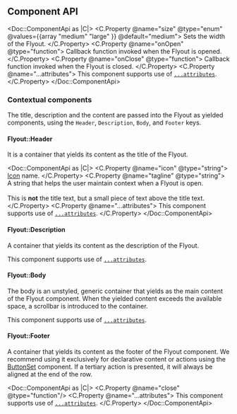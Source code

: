 ## Component API

<Doc::ComponentApi as |C|>
  <C.Property @name="size" @type="enum" @values={{array "medium" "large" }} @default="medium">
    Sets the width of the Flyout.
  </C.Property>
  <C.Property @name="onOpen" @type="function">
    Callback function invoked when the Flyout is opened.
  </C.Property>
  <C.Property @name="onClose" @type="function">
    Callback function invoked when the Flyout is closed.
  </C.Property>
  <C.Property @name="...attributes">
    This component supports use of [`...attributes`](https://guides.emberjs.com/release/in-depth-topics/patterns-for-components/#toc_attribute-ordering).
  </C.Property>
</Doc::ComponentApi>

### Contextual components

The title, description and the content are passed into the Flyout as yielded components, using the `Header`, `Description`, `Body`, and `Footer` keys.

#### Flyout::Header

It is a container that yields its content as the title of the Flyout.

<Doc::ComponentApi as |C|>
  <C.Property @name="icon" @type="string">
    [Icon](/icons/library) name.
  </C.Property>
  <C.Property @name="tagline" @type="string">
    A string that helps the user maintain context when a Flyout is open.
    <br/><br/>
    This is **not** the title text, but a small piece of text above the title text.
  </C.Property>
  <C.Property @name="...attributes">
    This component supports use of [`...attributes`](https://guides.emberjs.com/release/in-depth-topics/patterns-for-components/#toc_attribute-ordering).
  </C.Property>
</Doc::ComponentApi>

#### Flyout::Description

A container that yields its content as the description of the Flyout.

This component supports use of [`...attributes`](https://guides.emberjs.com/release/in-depth-topics/patterns-for-components/#toc_attribute-ordering).

#### Flyout::Body

The body is an unstyled, generic container that yields as the main content of the Flyout component. When the yielded content exceeds the available space, a scrollbar is introduced to the container.

This component supports use of [`...attributes`](https://guides.emberjs.com/release/in-depth-topics/patterns-for-components/#toc_attribute-ordering).

#### Flyout::Footer

A container that yields its content as the footer of the Flyout component. We recommend using it exclusively for declarative content or actions using the [ButtonSet](/components/button-set) component. If a tertiary action is presented, it will always be aligned at the end of the row.

<Doc::ComponentApi as |C|>
  <C.Property @name="close" @type="function"/>
  <C.Property @name="...attributes">
    This component supports use of [`...attributes`](https://guides.emberjs.com/release/in-depth-topics/patterns-for-components/#toc_attribute-ordering).
  </C.Property>
</Doc::ComponentApi>
